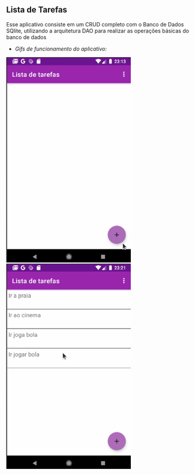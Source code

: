 ## Lista de Tarefas 

Esse aplicativo consiste em um CRUD completo com o Banco de Dados SQlite, utilizando a arquitetura DAO para realizar as operações básicas do banco de dados  

* _Gifs de funcionamento do aplicativo:_

![Tarefa - 1](https://github.com/ViniBza/EstudosAndroid/blob/master/Imagens-Gifs/Tarefa%20-%201.gif) ![Tarefa - 2](https://github.com/ViniBza/EstudosAndroid/blob/master/Imagens-Gifs/Tarefa%20-%202.gif)
